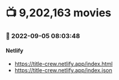 # :tv: 9,202,163 movies
### :date: 2022-09-05 08:03:48
#### Netlify
- <a href='https://title-crew.netlify.app/index.html' target='_blank'>https://title-crew.netlify.app/index.html</a>
- <a href='https://title-crew.netlify.app/index.json' target='_blank'>https://title-crew.netlify.app/index.json</a>
